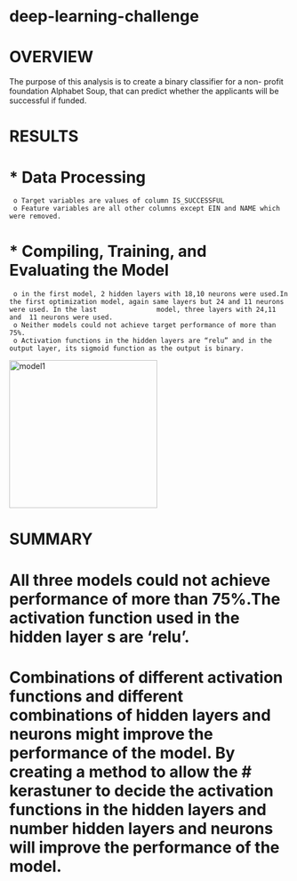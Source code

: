 # deep-learning-challenge
# OVERVIEW
 The purpose of this analysis is to create a binary classifier for a non- profit foundation Alphabet Soup, that can predict whether the applicants will be successful if funded.
# RESULTS
# * Data Processing
	 o Target variables are values of column IS_SUCCESSFUL
	 o Feature variables are all other columns except EIN and NAME which  were removed.

# * Compiling, Training, and Evaluating the Model
	 o in the first model, 2 hidden layers with 18,10 neurons were used.In the first optimization model, again same layers but 24 and 11 neurons were used. In the last 	  	   	  model, three layers with 24,11 and  11 neurons were used.
	 o Neither models could not achieve target performance of more than 75%.
	 o Activation functions in the hidden layers are “relu” and in the output layer, its sigmoid function as the output is binary.
<img width="266" alt="model1" src="https://github.com/JollyCJoseph/deep-learning-challenge/assets/151517356/1e0e4c05-a7c8-4532-9138-1097bb67e1af">

# SUMMARY
# All three models could not achieve performance of more than 75%.The activation function used in the hidden layer s are ‘relu’.
# Combinations of different activation functions and different combinations of hidden layers and neurons might improve the performance of the model. By creating a method to allow 	 the # kerastuner to decide the activation functions in the hidden layers and number hidden layers and neurons will improve the performance of the model.
